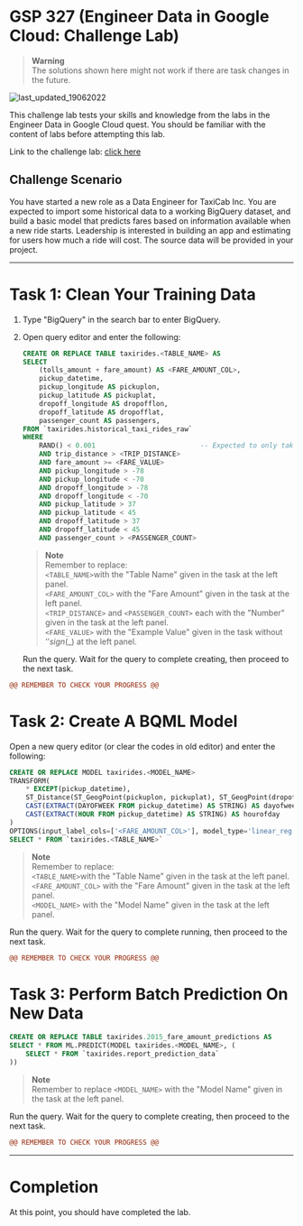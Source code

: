 # GSP 327 (Engineer Data in Google Cloud: Challenge Lab)

<!-- Disclaimer Section -->
> **Warning**
> <br>The solutions shown here might not work if there are task changes in the future.

![last_updated_19062022](https://img.shields.io/badge/last%20updated-19%20June%202022-red)

<!-- Lab Description With Link -->
This challenge lab tests your skills and knowledge from the labs in the Engineer Data in Google Cloud quest. You should be familiar with the content of labs before attempting this lab.

Link to the challenge lab: [click here](https://www.cloudskillsboost.google/focuses/12379?parent=catalog)

## Challenge Scenario 

You have started a new role as a Data Engineer for TaxiCab Inc. You are expected to import some historical data to a working BigQuery dataset, and build a basic model that predicts fares based on information available when a new ride starts. Leadership is interested in building an app and estimating for users how much a ride will cost. The source data will be provided in your project.

---

<!-- Task and Solution -->
# Task 1: Clean Your Training Data

1. Type "BigQuery" in the search bar to enter BigQuery.
2. Open query editor and enter the following:

    ```sql
    CREATE OR REPLACE TABLE taxirides.<TABLE_NAME> AS
    SELECT
        (tolls_amount + fare_amount) AS <FARE_AMOUNT_COL>,
        pickup_datetime,
        pickup_longitude AS pickuplon,
        pickup_latitude AS pickuplat,
        dropoff_longitude AS dropofflon,
        dropoff_latitude AS dropofflat,
        passenger_count AS passengers,
    FROM `taxirides.historical_taxi_rides_raw`
    WHERE
        RAND() < 0.001                          -- Expected to only take less than [0.001 * (1 Billion)] rows
        AND trip_distance > <TRIP_DISTANCE>
        AND fare_amount >= <FARE_VALUE>
        AND pickup_longitude > -78
        AND pickup_longitude < -70
        AND dropoff_longitude > -78
        AND dropoff_longitude < -70
        AND pickup_latitude > 37
        AND pickup_latitude < 45
        AND dropoff_latitude > 37
        AND dropoff_latitude < 45
        AND passenger_count > <PASSENGER_COUNT>
    ```

    > **Note** 
    > <br>Remember to replace:
    > <br>`<TABLE_NAME>`with the "Table Name" given in the task at the left panel.
    > <br>`<FARE_AMOUNT_COL>` with the "Fare Amount" given in the task at the left panel.
    > <br>`<TRIP_DISTANCE>` and `<PASSENGER_COUNT>` each with the "Number" given in the task at the left panel.
    > <br>`<FARE_VALUE>` with the "Example Value" given in the task without '$' sign ($_) at the left panel.

    Run the query. Wait for the query to complete creating, then proceed to the next task.

```diff
@@ REMEMBER TO CHECK YOUR PROGRESS @@
```

# Task 2: Create A BQML Model

Open a new query editor (or clear the codes in old editor) and enter the following:

```sql
CREATE OR REPLACE MODEL taxirides.<MODEL_NAME>
TRANSFORM( 
    * EXCEPT(pickup_datetime),
    ST_Distance(ST_GeogPoint(pickuplon, pickuplat), ST_GeogPoint(dropofflon, dropofflat)) AS euclidean,
    CAST(EXTRACT(DAYOFWEEK FROM pickup_datetime) AS STRING) AS dayofweek,
    CAST(EXTRACT(HOUR FROM pickup_datetime) AS STRING) AS hourofday
)
OPTIONS(input_label_cols=['<FARE_AMOUNT_COL>'], model_type='linear_reg') AS
SELECT * FROM `taxirides.<TABLE_NAME>`
```

> **Note** 
> <br>Remember to replace:
> <br>`<TABLE_NAME>`with the "Table Name" given in the task at the left panel.
> <br>`<FARE_AMOUNT_COL>` with the "Fare Amount" given in the task at the left panel.
> <br>`<MODEL_NAME>` with the "Model Name" given in the task at the left panel.

Run the query. Wait for the query to complete running, then proceed to the next task.

```diff
@@ REMEMBER TO CHECK YOUR PROGRESS @@
```

# Task 3: Perform Batch Prediction On New Data


```sql
CREATE OR REPLACE TABLE taxirides.2015_fare_amount_predictions AS
SELECT * FROM ML.PREDICT(MODEL taxirides.<MODEL_NAME>, (
    SELECT * FROM `taxirides.report_prediction_data`
))
```

> **Note** 
> <br>Remember to replace `<MODEL_NAME>` with the "Model Name" given in the task at the left panel.

Run the query. Wait for the query to complete creating, then proceed to the next task.

```diff
@@ REMEMBER TO CHECK YOUR PROGRESS @@
```

---

<!-- Completion Section -->
# Completion

At this point, you should have completed the lab.
